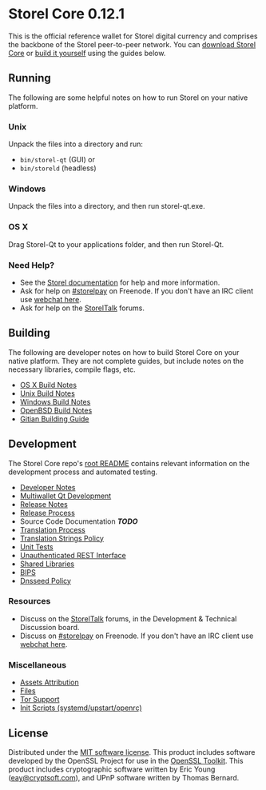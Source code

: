 Storel Core 0.12.1
=====================

This is the official reference wallet for Storel digital currency and comprises the backbone of the Storel peer-to-peer network. You can [download Storel Core](https://www.storel.org/downloads/) or [build it yourself](#building) using the guides below.

Running
---------------------
The following are some helpful notes on how to run Storel on your native platform.

### Unix

Unpack the files into a directory and run:

- `bin/storel-qt` (GUI) or
- `bin/storeld` (headless)

### Windows

Unpack the files into a directory, and then run storel-qt.exe.

### OS X

Drag Storel-Qt to your applications folder, and then run Storel-Qt.

### Need Help?

* See the [Storel documentation](https://storelpay.atlassian.net/wiki/display/DOC)
for help and more information.
* Ask for help on [#storelpay](http://webchat.freenode.net?channels=storelpay) on Freenode. If you don't have an IRC client use [webchat here](http://webchat.freenode.net?channels=storelpay).
* Ask for help on the [StorelTalk](https://storeltalk.org/) forums.

Building
---------------------
The following are developer notes on how to build Storel Core on your native platform. They are not complete guides, but include notes on the necessary libraries, compile flags, etc.

- [OS X Build Notes](build-osx.md)
- [Unix Build Notes](build-unix.md)
- [Windows Build Notes](build-windows.md)
- [OpenBSD Build Notes](build-openbsd.md)
- [Gitian Building Guide](gitian-building.md)

Development
---------------------
The Storel Core repo's [root README](/README.md) contains relevant information on the development process and automated testing.

- [Developer Notes](developer-notes.md)
- [Multiwallet Qt Development](multiwallet-qt.md)
- [Release Notes](release-notes.md)
- [Release Process](release-process.md)
- Source Code Documentation ***TODO***
- [Translation Process](translation_process.md)
- [Translation Strings Policy](translation_strings_policy.md)
- [Unit Tests](unit-tests.md)
- [Unauthenticated REST Interface](REST-interface.md)
- [Shared Libraries](shared-libraries.md)
- [BIPS](bips.md)
- [Dnsseed Policy](dnsseed-policy.md)

### Resources
* Discuss on the [StorelTalk](https://storeltalk.org/) forums, in the Development & Technical Discussion board.
* Discuss on [#storelpay](http://webchat.freenode.net/?channels=storelpay) on Freenode. If you don't have an IRC client use [webchat here](http://webchat.freenode.net/?channels=storelpay).

### Miscellaneous
- [Assets Attribution](assets-attribution.md)
- [Files](files.md)
- [Tor Support](tor.md)
- [Init Scripts (systemd/upstart/openrc)](init.md)

License
---------------------
Distributed under the [MIT software license](http://www.opensource.org/licenses/mit-license.php).
This product includes software developed by the OpenSSL Project for use in the [OpenSSL Toolkit](https://www.openssl.org/). This product includes
cryptographic software written by Eric Young ([eay@cryptsoft.com](mailto:eay@cryptsoft.com)), and UPnP software written by Thomas Bernard.

